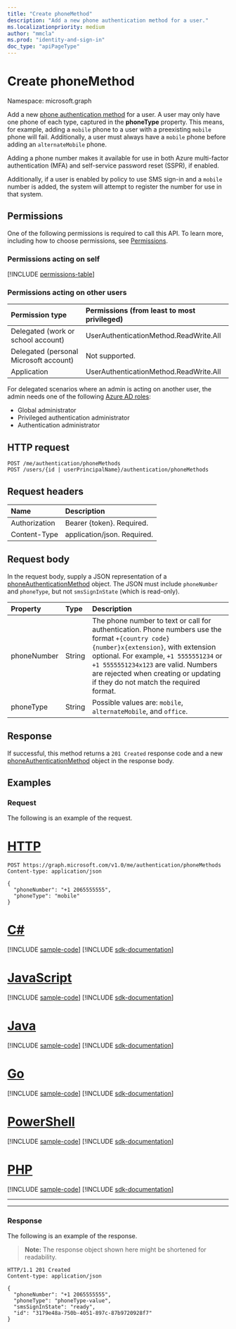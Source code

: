 ```yaml
---
title: "Create phoneMethod"
description: "Add a new phone authentication method for a user."
ms.localizationpriority: medium
author: "mmcla"
ms.prod: "identity-and-sign-in"
doc_type: "apiPageType"
---
```


# Create phoneMethod

Namespace: microsoft.graph

Add a new [phone authentication method](../resources/phoneauthenticationmethod.md) for a user. A user may only have one phone of each type, captured in the **phoneType** property. This means, for example, adding a `mobile` phone to a user with a preexisting `mobile` phone will fail. Additionally, a user must always have a `mobile` phone before adding an `alternateMobile` phone.

Adding a phone number makes it available for use in both Azure multi-factor authentication (MFA) and self-service password reset (SSPR), if enabled.

Additionally, if a user is enabled by policy to use SMS sign-in and a `mobile` number is added, the system will attempt to register the number for use in that system.

## Permissions

One of the following permissions is required to call this API. To learn more, including how to choose permissions, see [Permissions](/graph/permissions-reference).

### Permissions acting on self

<!-- { "blockType": "permissions", "name": "authentication_post_phonemethods" } -->
[!INCLUDE [permissions-table](../includes/permissions/authentication-post-phonemethods-permissions.md)]

### Permissions acting on other users

|Permission type      | Permissions (from least to most privileged)              |
|:---------------------------------------|:-------------------------|
| Delegated (work or school account)     | UserAuthenticationMethod.ReadWrite.All |
| Delegated (personal Microsoft account) | Not supported. |
| Application                            | UserAuthenticationMethod.ReadWrite.All |

For delegated scenarios where an admin is acting on another user, the admin needs one of the following [Azure AD roles](/azure/active-directory/users-groups-roles/directory-assign-admin-roles#available-roles):

* Global administrator
* Privileged authentication administrator
* Authentication administrator

## HTTP request

<!-- { "blockType": "ignored" } -->

```http
POST /me/authentication/phoneMethods
POST /users/{id | userPrincipalName}/authentication/phoneMethods
```

## Request headers

| Name          | Description   |
|:--------------|:--------------|
| Authorization | Bearer {token}. Required. |
| Content-Type  | application/json. Required. |

## Request body

In the request body, supply a JSON representation of a [phoneAuthenticationMethod](../resources/phoneauthenticationmethod.md) object. The JSON must include `phoneNumber` and `phoneType`, but not `smsSignInState` (which is read-only).

| Property     | Type        | Description |
|:-------------|:------------|:------------|
|phoneNumber|String|The phone number to text or call for authentication. Phone numbers use the format `+{country code} {number}x{extension}`, with extension optional. For example, `+1 5555551234` or `+1 5555551234x123` are valid. Numbers are rejected when creating or updating if they do not match the required format.|
|phoneType|String|Possible values are: `mobile`, `alternateMobile`, and `office`.|

## Response

If successful, this method returns a `201 Created` response code and a new [phoneAuthenticationMethod](../resources/phoneauthenticationmethod.md) object in the response body.

## Examples

### Request

The following is an example of the request.


# [HTTP](#tab/http)
<!-- {
  "blockType": "request",
  "name": "create_phoneauthenticationmethod_from_authentication"
}-->

```http
POST https://graph.microsoft.com/v1.0/me/authentication/phoneMethods
Content-type: application/json

{
  "phoneNumber": "+1 2065555555",
  "phoneType": "mobile"
}
```

# [C#](#tab/csharp)
[!INCLUDE [sample-code](../includes/snippets/csharp/create-phoneauthenticationmethod-from-authentication-csharp-snippets.md)]
[!INCLUDE [sdk-documentation](../includes/snippets/snippets-sdk-documentation-link.md)]

# [JavaScript](#tab/javascript)
[!INCLUDE [sample-code](../includes/snippets/javascript/create-phoneauthenticationmethod-from-authentication-javascript-snippets.md)]
[!INCLUDE [sdk-documentation](../includes/snippets/snippets-sdk-documentation-link.md)]

# [Java](#tab/java)
[!INCLUDE [sample-code](../includes/snippets/java/create-phoneauthenticationmethod-from-authentication-java-snippets.md)]
[!INCLUDE [sdk-documentation](../includes/snippets/snippets-sdk-documentation-link.md)]

# [Go](#tab/go)
[!INCLUDE [sample-code](../includes/snippets/go/create-phoneauthenticationmethod-from-authentication-go-snippets.md)]
[!INCLUDE [sdk-documentation](../includes/snippets/snippets-sdk-documentation-link.md)]

# [PowerShell](#tab/powershell)
[!INCLUDE [sample-code](../includes/snippets/powershell/create-phoneauthenticationmethod-from-authentication-powershell-snippets.md)]
[!INCLUDE [sdk-documentation](../includes/snippets/snippets-sdk-documentation-link.md)]

# [PHP](#tab/php)
[!INCLUDE [sample-code](../includes/snippets/php/create-phoneauthenticationmethod-from-authentication-php-snippets.md)]
[!INCLUDE [sdk-documentation](../includes/snippets/snippets-sdk-documentation-link.md)]

---


---


### Response

The following is an example of the response.

> **Note:** The response object shown here might be shortened for readability.

<!-- {
  "blockType": "response",
  "truncated": true,
  "@odata.type": "microsoft.graph.phoneAuthenticationMethod"
} -->

```http
HTTP/1.1 201 Created
Content-type: application/json

{
  "phoneNumber": "+1 2065555555",
  "phoneType": "phoneType-value",
  "smsSignInState": "ready",
  "id": "3179e48a-750b-4051-897c-87b9720928f7"
}
```

<!-- uuid: 16cd6b66-4b1a-43a1-adaf-3a886856ed98
2019-02-04 14:57:30 UTC -->
<!-- {
  "type": "#page.annotation",
  "description": "Create phoneAuthenticationMethod",
  "keywords": "",
  "section": "documentation",
  "tocPath": ""
}-->
